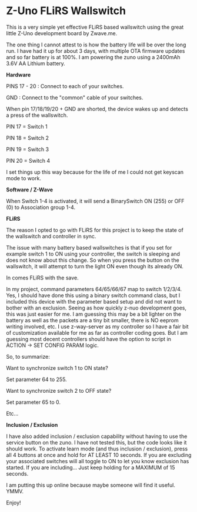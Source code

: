 # Z-Uno FLiRS Wallswitch

This is a very simple yet effective FLiRS based wallswitch using the great little Z-Uno development board by Zwave.me.

The one thing I cannot attest to is how the battery life will be over the long run. I have had it up for about 3 days, with multiple OTA firmware updates and so far battery is at 100%. I am powering the zuno using a 2400mAh 3.6V AA Lithium battery.

**Hardware**

PINS 17 - 20 : Connect to each of your switches.

GND : Connect to the "common" cable of your switches.

When pin 17/18/19/20 + GND are shorted, the device wakes up and detects a press of the wallswitch.

PIN 17 = Switch 1

PIN 18 = Switch 2

PIN 19 = Switch 3

PIN 20 = Switch 4

I set things up this way because for the life of me I could not get keyscan mode to work.

**Software / Z-Wave**

When Switch 1-4 is activated, it will send a BinarySwitch ON (255) or OFF (0) to Association group 1-4.

**FLiRS**

The reason I opted to go with FLiRS for this project is to keep the state of the wallswitch and controller in sync.

The issue with many battery based wallswitches is that if you set for example switch 1 to ON using your controller, the switch is sleeping and does not know about this change. So when you press the button on the wallswitch, it will attempt to turn the light ON even though its already ON.

In comes FLiRS with the save.

In my project, command parameters 64/65/66/67 map to switch 1/2/3/4. Yes, I should have done this using a binary switch command class, but I included this device with the parameter based setup and did not want to bother with an exclusion. Seeing as how quickly z-nuo development goes, this was just easier for me. I am guessing this may be a bit lighter on the battery as well as the packets are a tiny bit smaller, there is NO eeprom writing involved, etc. I use z-way-server as my controller so I have a fair bit of customization available for me as far as controller coding goes. But I am guessing most decent controllers should have the option to script in ACTION -> SET CONFIG PARAM logic.

So, to summarize:

Want to synchronize switch 1 to ON state?

Set parameter 64 to 255.

Want to synchronize switch 2 to OFF state?

Set parameter 65 to 0.

Etc...

**Inclusion / Exclusion**

I have also added inclusion / exclusion capability without having to use the service button on the zuno. I have not tested this, but the code looks like it should work. To activate learn mode (and thus inclusion / exclusion), press all 4 buttons at once and hold for AT LEAST 10 seconds. If you are excluding your associated switches will all toggle to ON to let you know exclusion has started. If you are including... Just keep holding for a MAXIMUM of 15 seconds.

I am putting this up online because maybe someone will find it useful. YMMV.

Enjoy!
